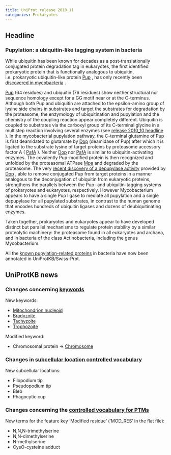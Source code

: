 ```yaml
---
title: UniProt release 2010_11
categories: Prokaryotes
---
```


## Headline

### Pupylation: a ubiquitin-like tagging system in bacteria

While ubiquitin has been known for decades as a post-translationally conjugated protein degradation tag in eukaryotes, the first identified prokaryotic protein that is functionally analogous to ubiquitin, i.e. prokaryotic ubiquitin-like protein [Pup](http://www.uniprot.org/uniprot/O33246) , has only recently been [discovered in mycobacteria](http://www.ncbi.nlm.nih.gov/pubmed/18832610,19028679) .

[Pup](http://www.uniprot.org/uniprot/O33246) (64 residues) and ubiquitin (76 residues) show neither structural nor sequence homology except for a GG motif near or at the C-terminus. Although both Pup and ubiquitin are attached to the epsilon-amino group of lysine side chains in substrates and target the substrates for degradation by the proteasome, the enzymology of ubiquitination and pupylation and the chemistry of the coupling reaction appear completely different. Ubiquitin is coupled to substrates via the carboxyl group of its C-terminal glycine in a multistep reaction involving several enzymes (see [release 2010\_10 headline](http://www.uniprot.org/news/2010/10/05/release) ). In the mycobacterial pupylation pathway, the C-terminal glutamine of Pup is first deamidated to glutamate by [Dop](http://www.uniprot.org/uniprot/O33247) (deamidase of Pup) after which it is ligated to the substrate lysine of target proteins by proteasome accessory factor A ( [PafA](http://www.uniprot.org/uniprot/P64943) ). Neither [Dop](http://www.uniprot.org/uniprot/O33247) nor [PafA](http://www.uniprot.org/uniprot/P64943) is similar to ubiquitin-activating enzymes. The covalently Pup-modified protein is then recognized and unfolded by the proteasomal ATPase [Mpa](http://www.uniprot.org/uniprot/P63345) and degraded by the proteasome. The very [recent discovery of a depupylase activity](http://www.ncbi.nlm.nih.gov/pubmed/20705495) provided by [Dop](http://www.uniprot.org/uniprot/O33247) , able to remove conjugated Pup from target proteins in a manner analogous to the deconjugation of ubiquitin from eukaryotic proteins, strengthens the parallels between the Pup- and ubiquitin-tagging systems of prokaryotes and eukaryotes, respectively. However Mycobacterium appears to have a single Pup ligase to mediate all pupylation and a single depupylase for all pupylated substrates, in contrast to the human genome that encodes hundreds of ubiquitin ligases and dozens of deubiquitinating enzymes.

Taken together, prokaryotes and eukaryotes appear to have developed distinct but parallel mechanisms to regulate protein stability by a similar proteolytic machinery: the proteasome found in all eukaryotes and archaea, and in bacteria of the class Actinobacteria, including the genus Mycobacterium.

All the [known pupylation-related proteins](http://www.uniprot.org/uniprot/?query=keyword:833+AND+reviewed:yes+AND+taxonomy:2) in bacteria have now been annotated in UniProtKB/Swiss-Prot.

## UniProtKB news

### Changes concerning [keywords](http://www.uniprot.org/docs/?keywlist)

New keywords:

-   [Mitochondrion nucleoid](http://www.uniprot.org/keywords/KW-1135)
-   [Bradyzoite](http://www.uniprot.org/keywords/KW-1136)
-   [Tachyzoite](http://www.uniprot.org/keywords/KW-1137)
-   [Trophozoite](http://www.uniprot.org/keywords/KW-1138)

Modified keyword:

-   Chromosomal protein -&gt; [Chromosome](http://www.uniprot.org/keywords/KW-0158)

### Changes in [subcellular location controlled vocabulary](http://www.uniprot.org/docs/?subcell)

New subcellular locations:

-   Filopodium tip
-   Pseudopodium tip
-   Bleb
-   Phagocytic cup

### Changes concerning the [controlled vocabulary for PTMs](http://www.uniprot.org/docs/ptmlist)

New terms for the feature key ‘Modified residue’ (‘MOD\_RES’ in the flat file):

-   N,N,N-trimethylserine
-   N,N-dimethylserine
-   N-methylserine
-   CysO-cysteine adduct
